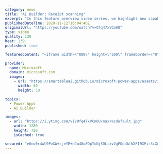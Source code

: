 ```yaml
---
category: news
title: "AI Builder: Receipt scanning"
excerpt: "In this feature overview video series, we highlight new capabilities included in the latest update to AI Builder.  Receipt scanning is a new AI Builder feature that processes receipts to identify and extract information. The AI model identifies receipt data, merchant information, total price, and taxes"
publishedDateTime: 2020-11-12T16:04:40Z
originalUrl: "https://youtube.com/watch?v=Ofq47xVCm0U"
type: video
quality: 139
heat: 139
published: true

featuredContent: "<iframe width=\"800\" height=\"500\" frameborder=\"0\" src=\"https://www.youtube.com/embed/Ofq47xVCm0U\" allow=\"accelerometer; autoplay; encrypted-media; gyroscope; picture-in-picture\" allowfullscreen></iframe>"

provider:
  name: Microsoft
  domain: microsoft.com
  images:
    - url: "https://smartableai.github.io/microsoft-power-apps/assets/images/organizations/microsoft.com-50x50.jpg"
      width: 50
      height: 50

topics:
  - Power Apps
  - AI Builder

images:
  - url: "https://i.ytimg.com/vi/Ofq47xVCm0U/maxresdefault.jpg"
    width: 1280
    height: 720
    isCached: true

secured: "e6nu0r4wU9FwXW+sjeYE+eJu4GuEOpToNjBDLtxvVgFQddAfhXFI9XPir3iXoXrbjcgaC2iAtSsfCPm4Dfwt+oOI6frGDRRV/3+au7IlXIjWIEvmsPdSpFBpKaKwaS1DA3q9KMzmv2m6oXHlRJie8DVgWuAYl3OYbSMisMsPzaH3nwAbkvgHBzBXapT1In0BH3/zVI3Y7UapUyztBDR//ylyBJN5NDBcpTWe59j4k7E1Yoz6/bpIpeW61x3N8IwKV1L/AfqBn61SnT8HZjpCk6qythEZehScEFGztO+k08//+KEgmgXGiBNBiPXpwowV/ZpslbCTXgcDEUrGSfGisUVoiWo1k2+wd+fHjn75KChmGaTb82RavqpQYo1Z/DQsDVBk2SjFOdKTOFlCreKMCoYiXI6eNdD6QOarlKEpbnV0GN6u0YIidypxhpAXXlZL;T6SP4em8LSk1Xk/107YAxw=="
---
```


